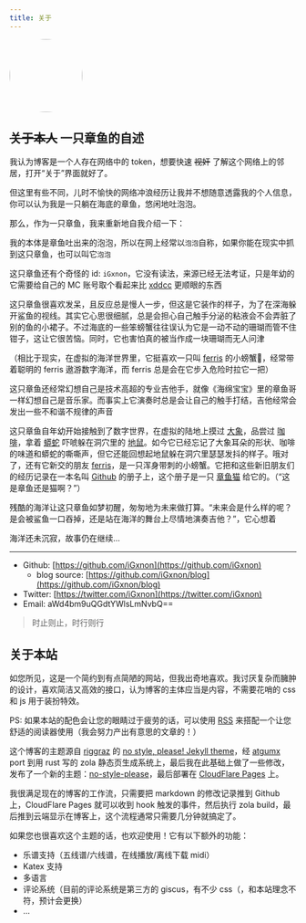 ```yaml
---
title: 关于
---
```


<img src="/images/logo.png" width=128 height=128 style="border-radius: 100%;"/>

## ~~关于本人~~ 一只章鱼的自述

我认为博客是一个人存在网络中的 token，想要快速 ~~视奸~~ 了解这个网络上的邻居，打开“关于”界面就好了。

但这里有些不同，儿时不愉快的网络冲浪经历让我并不想随意透露我的个人信息，你可以认为我是一只躺在海底的章鱼，悠闲地吐泡泡。

那么，作为一只章鱼，我来重新地自我介绍一下：

我的本体是章鱼吐出来的泡泡，所以在网上经常以`泡泡`自称，如果你能在现实中抓到这只章鱼，也可以叫它`泡泡`

这只章鱼还有个奇怪的 id: `iGxnon`，它没有读法，来源已经无法考证，只是年幼的它需要给自己的 MC 账号取个看起来比 [xddcc](https://www.reddit.com/r/TheDigitalCircus/comments/17v0rdb/what_does_xddcc_mean/) 更顺眼的东西

这只章鱼很喜欢发呆，且反应总是慢人一步，但这是它装作的样子，为了在深海躲开鲨鱼的视线。其实它心思很细腻，总是会担心自己触手分泌的粘液会不会弄脏了别的鱼的小裙子。不过海底的一些笨螃蟹往往误认为它是一动不动的珊瑚而管不住钳子，这让它很苦恼。同时，它也害怕真的被当作成一块珊瑚而无人问津

（相比于现实，在虚拟的海洋世界里，它挺喜欢一只叫 [ferris](https://rustacean.net/) 的小螃蟹🦀️，经常带着聪明的 ferris 遨游数字海洋，而 ferris 总是会在它步入危险时拉它一把）

这只章鱼还经常幻想自己是技术高超的专业吉他手，就像《海绵宝宝》里的章鱼哥一样幻想自己是音乐家。而事实上它演奏时总是会让自己的触手打结，吉他经常会发出一些不和谐不规律的声音

这只章鱼自年幼开始接触到了数字世界，在虚拟的陆地上摸过 [大象](https://www.php.net/)，品尝过 [咖啡](https://www.java.com/)，拿着 [蟒蛇](https://www.python.org/) 吓唬躲在洞穴里的 [地鼠](https://go.dev/)。如今它已经忘记了大象耳朵的形状、咖啡的味道和蟒蛇的嘶嘶声，但它还能回想起地鼠躲在洞穴里瑟瑟发抖的样子。哦对了，还有它新交的朋友 [ferris](https://rustacean.net/)，是一只浑身带刺的小螃蟹。它把和这些新旧朋友们的经历记录在一本名叫 [Github](https://github.com/iGxnon) 的册子上，这个册子是一只 [章鱼猫](https://octodex.github.com/) 给它的。（“这是章鱼还是猫啊？”）

残酷的海洋让这只章鱼如梦初醒，匆匆地为未来做打算。“未来会是什么样的呢？是会被鲨鱼一口吞掉，还是站在海洋的舞台上尽情地演奏吉他？”，它心想着

海洋还未沉寂，故事仍在继续...

---

+ Github: [https://github.com/iGxnon](https://github.com/iGxnon)
  + blog source: [https://github.com/iGxnon/blog](https://github.com/iGxnon/blog)
+ Twitter: [https://twitter.com/iGxnon](https://twitter.com/iGxnon)
+ Email: aWd4bm9uQGdtYWlsLmNvbQ==

> 时止则止，时行则行

## 关于本站

如您所见，这是一个简约到有点简陋的网站，但我出奇地喜欢。我讨厌复杂而臃肿的设计，喜欢简洁又高效的接口，认为博客的主体应当是内容，不需要花哨的 css 和 js 用于装扮特效。

PS: 如果本站的配色会让您的眼睛过于疲劳的话，可以使用 <a href="/zh/posts/atom.xml" type="application/atom+xml">RSS</a> 来搭配一个让您舒适的阅读器使用（我会努力产出有意思的文章的！）

这个博客的主题源自 [riggraz](https://riggraz.dev/) 的 [no style, please! Jekyll theme](https://riggraz.dev/no-style-please/)，经 [atgumx](https://github.com/atgumx/no-style-please) port 到用 rust 写的 zola 静态页生成系统上，最后我在此基础上做了一些修改，发布了一个新的主题：[no-style-please](https://github.com/iGxnon/no-style-please)，最后部署在 [CloudFlare Pages](https://pages.cloudflare.com/) 上。

我很满足现在的博客的工作流，只需要把 markdown 的修改记录推到 Github 上，CloudFlare Pages 就可以收到 hook 触发的事件，然后执行 zola build，最后推到云端显示在博客上，这个流程通常只需要几分钟就搞定了。

如果您也很喜欢这个主题的话，也欢迎使用！它有以下额外的功能：

- 乐谱支持（五线谱/六线谱，在线播放/离线下载 midi）
- Katex 支持
- 多语言
- 评论系统（目前的评论系统是第三方的 giscus，有不少 css（，和本站理念不符，预计会更换）
- ...



<div id="inside">
</div>

<script>
    var inside_gate = `
<br><br>
<p>「明明和大家在一起，却好像孤单一人」</p>
<p>「好想成为人类啊」</p>
<p>「为了不让自己偏离这世界」</p>
<p> &nbsp; 里世界入口： <a href="/zh/inside">/zh/inside</a></p>
<br><br>
    `;
    if (Math.random() < 0.03) {
        document.querySelector("#inside").innerHTML = inside_gate;
    }
</script>
